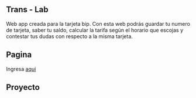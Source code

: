 ## Trans - Lab

Web app creada para la tarjeta bip. Con esta web podrás guardar tu numero de tarjeta, saber tu saldo, calcular la tarifa según el horario que escojas y contestar tus dudas con respecto a la misma tarjeta. 

## Pagina
Ingresa [aqui](https://natalialt.github.io/transLab/) 

## Proyecto

